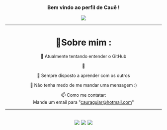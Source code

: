 <h3 align="center">
  Bem vindo ao perfil de Cauê !
</h3>
<p align="center">
  <a href="https://github.com/CauAguiar/CauAguiar"><img src="https://readme-typing-svg.herokuapp.com?color=%2336BCF7&center=true&vCenter=true&lines=Oi+%2C+bem-vindo+ao+meu+Github;Eu+sou+Cauê+Rodrigues;Começando+a+graduação+em+2022;Futuro+Cientista+da+Computação;Amante+da+tecnologia;Tentando+entender+ações;Aprendendo+a+programar+%3C3"></a>
</p>

---
<div align="center">
  
# 💫Sobre mim :
🔭 Atualmente tentando entender o GitHub
  
🌱 

  👯 Sempre disposto a aprender com os outros

  💬 Não tenha medo de me mandar uma mensagem :)

  📫 Como me contatar:  
  Mande um email para "cauraguiar@hotmail.com"


---
![](https://forthebadge.com/images/badges/powered-by-black-magic.svg)
![](http://ForTheBadge.com/images/badges/built-by-developers.svg)
![](https://forthebadge.com/images/badges/uses-brains.svg)
---

</div>
